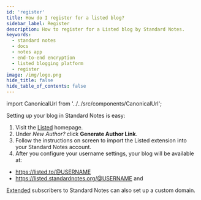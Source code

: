 ```yaml
---
id: 'register'
title: How do I register for a listed blog?
sidebar_label: Register
description: How to register for a Listed blog by Standard Notes.
keywords:
  - standard notes
  - docs
  - notes app
  - end-to-end encryption
  - listed blogging platform
  - register
image: /img/logo.png
hide_title: false
hide_table_of_contents: false
---
```


<!-- Copied from https://standardnotes.org/help/61/how-do-i-register-for-a-listed-blog -->

import CanonicalUrl from '../../src/components/CanonicalUrl';

<CanonicalUrl
 canonicalUrl="https://standardnotes.org/help/61/how-do-i-register-for-a-listed-blog"
/>

Setting up your blog in Standard Notes is easy:

1. Visit the [Listed](https://listed.to/) homepage.
2. Under _New Author?_ click **Generate Author Link**.
3. Follow the instructions on screen to import the Listed extension into your Standard Notes account.
4. After you configure your username settings, your blog will be available at:

- https://listed.to/@USERNAME
- https://listed.standardnotes.org/@USERNAME and

[Extended](https://standardnotes.org/extensions) subscribers to Standard Notes can also set up a custom domain.
